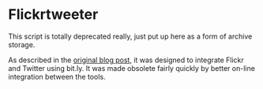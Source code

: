 Flickrtweeter
=============

This script is totally deprecated really, just put up here as a form of archive storage.

As described in the [original blog post](https://sgp.me.uk/2009/03/24/flickrtweeter-automatically-tweet-your-flickr-pics/), it was designed to integrate Flickr and Twitter using bit.ly. It was made obsolete fairly quickly by better on-line integration between the tools.

